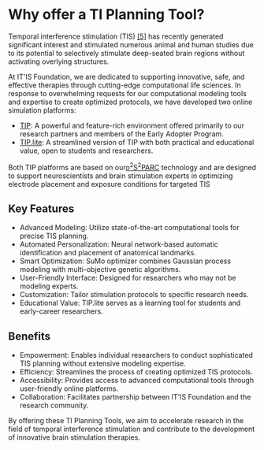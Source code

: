# Why offer a TI Planning Tool?

Temporal interference stimulation (TIS) [[5]](https://github.com/ITISFoundation/ti-planning-tool-manual/blob/main/docs/background/references.md) has recently generated significant interest and stimulated numerous animal and human studies due to its potential to selectively stimulate deep-seated brain regions without activating overlying structures. 

At IT'IS Foundation, we are dedicated to supporting innovative, safe, and effective therapies through cutting-edge computational life sciences. In response to overwhelming requests for our computational modeling tools and expertise to create optimized protocols, we have developed two online simulation platforms:

- [TIP](https://tip.science): A powerful and feature-rich environment offered primarily to our research partners and members of the Early Adopter Program.
- [TIP.lite](https://tip-lite.science): A streamlined version of TIP with both practical and educational value, open to students and researchers.

Both TIP platforms are based on our[o<sup>2</sup>S<sup>2</sup>PARC](https://osparc.io/) technology and are designed to support neuroscientists and brain stimulation experts in optimizing electrode placement and exposure conditions for targeted TIS

## Key Features

- Advanced Modeling: Utilize state-of-the-art computational tools for precise TIS planning.
- Automated Personalization: Neural network-based automatic identification and placement of anatomical landmarks.
- Smart Optimization: SuMo optimizer combines Gaussian process modeling with multi-objective genetic algorithms.
- User-Friendly Interface: Designed for researchers who may not be modeling experts.
- Customization: Tailor stimulation protocols to specific research needs.
- Educational Value: TIP.lite serves as a learning tool for students and early-career researchers.

## Benefits

- Empowerment: Enables individual researchers to conduct sophisticated TIS planning without extensive modeling expertise.
- Efficiency: Streamlines the process of creating optimized TIS protocols.
- Accessibility: Provides access to advanced computational tools through user-friendly online platforms.
- Collaboration: Facilitates partnership between IT'IS Foundation and the research community.

By offering these TI Planning Tools, we aim to accelerate research in the field of temporal interference stimulation and contribute to the development of innovative brain stimulation therapies.

